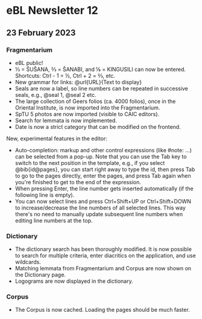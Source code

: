 # eBL Newsletter 12

## 23 February 2023

### Fragmentarium

- eBL public!
- ⅓ = ŠUŠANA, ⅔ = ŠANABI, and ⅙ = KINGUSILI can now be entered. Shortcuts:
  Ctrl - 1 = ½, Ctrl + 2 = ⅔, etc.
- New grammar for links: @url{URL}{Text to display}
- Seals are now a label, so line numbers can be repeated in successive seals, e.g.,
  @seal 1, @seal 2 etc.
- The large collection of Geers folios (ca. 4000 folios), once in the Oriental
  Institute, is now imported into the Fragmentarium.
- SpTU 5 photos are now imported (visible to CAIC editors).
- Search for lemmata is now implemented.
- Date is now a strict category that can be modified on the frontend.

New, experimental features in the editor:

- Auto-completion: markup and other control expressions (like #note: ...) can be
  selected from a pop-up. Note that you can use the Tab key to switch to the next
  position in the template, e.g., if you select @bib{id@pages}, you can start
  right away to type the id, then press Tab to go to the pages directly, enter
  the pages, and press Tab again when you're finished to get to the end of the
  expression.
- When pressing Enter, the line number gets inserted automatically (if the
  following line is empty).
- You can now select lines and press Ctrl+Shift+UP or Ctrl+Shift+DOWN to
  increase/decrease the line numbers of all selected lines. This way there's no
  need to manually update subsequent line numbers when editing line numbers at
  the top.

### Dictionary

- The dictionary search has been thoroughly modified. It is now possible to search
  for multiple criteria, enter diacritics on the application, and use wildcards.
- Matching lemmata from Fragmentarium and Corpus are now shown on the Dictionary
  page.
- Logograms are now displayed in the dictionary.

### Corpus

- The Corpus is now cached. Loading the pages should be much faster.
